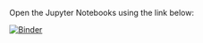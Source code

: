 Open the Jupyter Notebooks using the link below:

[![Binder](https://mybinder.org/badge.svg)](https://mybinder.org/v2/gh/mchaharbaghi/jupyter_notebooks/master)
